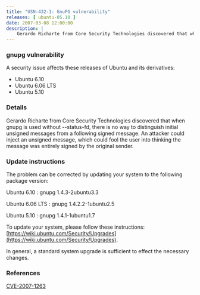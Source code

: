 ```yaml
---
title: "USN-432-1: GnuPG vulnerability"
releases: [ ubuntu-05.10 ]
date: 2007-03-08 12:00:00
description: |
    Gerardo Richarte from Core Security Technologies discovered that when  gnupg is used without --status-fd, there is no way to distinguish  initial unsigned messages from a following signed message.  An attacker  could inject an unsigned message, which could fool the user into  thinking the message was entirely signed by the original sender.
--- 
```

 
### gnupg vulnerability

A security issue affects these releases of Ubuntu and its derivatives:

* Ubuntu 6.10
* Ubuntu 6.06 LTS
* Ubuntu 5.10

### Details

Gerardo Richarte from Core Security Technologies discovered that when gnupg is used without --status-fd, there is no way to distinguish initial unsigned messages from a following signed message. An attacker could inject an unsigned message, which could fool the user into thinking the message was entirely signed by the original sender.

### Update instructions

The problem can be corrected by updating your system to the following package version:

Ubuntu 6.10
 : gnupg <span>1.4.3-2ubuntu3.3</span>

Ubuntu 6.06 LTS
 : gnupg <span>1.4.2.2-1ubuntu2.5</span>

Ubuntu 5.10
 : gnupg <span>1.4.1-1ubuntu1.7</span>

To update your system, please follow these instructions: [https://wiki.ubuntu.com/Security/Upgrades](https://wiki.ubuntu.com/Security/Upgrades).

In general, a standard system upgrade is sufficient to effect the necessary changes.

### References

 [CVE-2007-1263](http://people.ubuntu.com/~ubuntu-security/cve/CVE-2007-1263)
 

